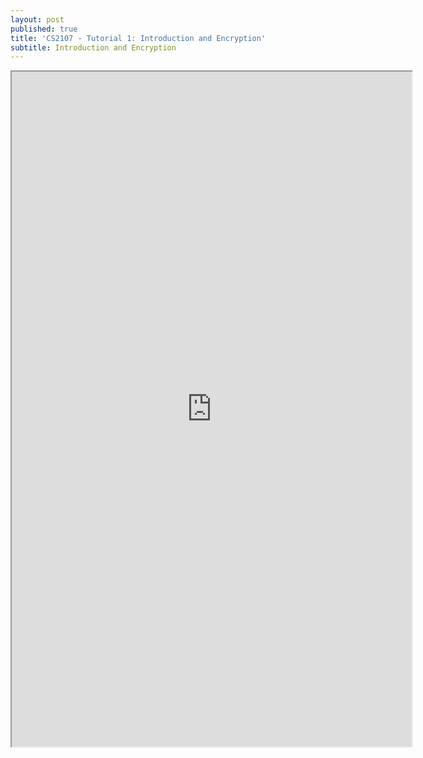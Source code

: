 ```yaml
---
layout: post
published: true
title: 'CS2107 - Tutorial 1: Introduction and Encryption'
subtitle: Introduction and Encryption
---
```

<iframe src="https://drive.google.com/file/d/1_hw_y_6GfP3FgZJz2fG0stfzUDBThm4C/preview" width="640" height="1080"></iframe>